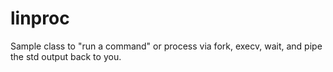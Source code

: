 # linproc
Sample class to "run a command" or process via fork, execv, wait, and pipe the std output back to you.
